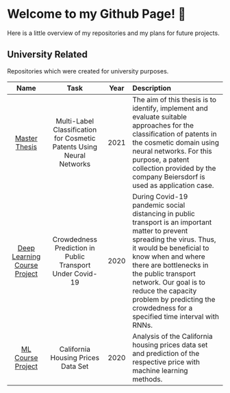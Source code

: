 # Welcome to my Github Page! 👋

Here is a little overview of my repositories and my plans for future projects.

## University Related
Repositories which were created for university purposes.

  | Name   | Task | Year | Description
  |:---:   | :---: | :---: |  :---
  | [Master Thesis](https://github.com/cdrc1103/MasterThesis) | Multi-Label Classification for Cosmetic Patents Using Neural Networks |2021|The aim of this thesis is to identify, implement and evaluate suitable approaches for the classification of patents in the cosmetic domain using neural networks. For this purpose, a patent collection provided by the company Beiersdorf is used as application case.
  | [Deep Learning Course Project](https://github.com/cdrc1103/DL_Project13e) | Crowdedness Prediction in Public Transport Under Covid-19 |2020| During Covid-19 pandemic social distancing in public transport is an important matter to prevent spreading the virus. Thus, it would be beneficial to know when and where there are bottlenecks in the public transport network. Our goal is to reduce the capacity problem by predicting the crowdedness for a specified time interval with RNNs.
  | [ML Course Project](https://github.com/cdrc1103/MachineLearning-Course) | California Housing Prices Data Set |2020| Analysis of the California housing prices data set and prediction of the respective price with machine learning methods.

